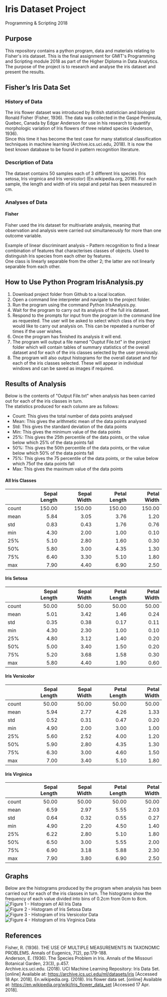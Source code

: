 Iris Dataset Project
========================
Programming &amp; Scripting 2018

## Purpose
This repository contains a python program, data and materials relating to Fisher's iris dataset.
This is the final assignment for GMIT's Programming and Scripting module 2018 as part of the Higher Diploma in Data Analytics. The purpose of the project is to research and analyse the iris dataset and present the results.

## Fisher’s Iris Data Set

### History of Data
The iris flower dataset was introduced by British statistician and biologist Ronald Fisher (Fisher, 1936). The data was collected in the Gaspé Peninsula, Quebec, Canada by Edgar Anderson for use in his research to quantify morphologic variation of Iris flowers of three related species (Anderson, 1936).\
Since this time it has become the test case for many statistical classification techniques in machine learning (Archive.ics.uci.edu, 2018). It is now the best known database to be found in pattern recognition literature.

### Description of Data
The dataset contains 50 samples each of 3 different Iris species (Iris setosa, Iris virginica and Iris versicolor) (En.wikipedia.org, 2018). For each sample, the length and width of iris sepal and petal has been measured in cm.

### Analyses of Data
#### Fisher
Fisher used the iris dataset for multivariate analysis, meaning that observation and analysis were carried out simultaneously for more than one outcome variable. 

Example of linear discriminant analysis – Pattern recognition to find a linear combination of features that characterises classes of objects. Used to distinguish Iris species from each other by features.\
One class is linearly separable from the other 2; the latter are not linearly separable from each other. 

## How to Use Python Program IrisAnalysis.py
1. Download project folder from Github to a local location.
2. Open a command line interpreter and navigate to the project folder.
3. Run the program using the command Python IrisAnalysis.py.
4. Wait for the program to carry out its analysis of the full iris dataset.
5. Respond to the prompts for input from the program in the command line as requested. The user will be asked to select which class of iris they would like to carry out analysis on. This can be repeated a number of times if the user wishes.
6. Once the program has finished its analysis it will end.
7. The program will output a file named "Ouptut File.txt" in the project folder which will contain tables of summary statistics of the overall dataset and for each of the iris classes selected by the user previously.
8. The program will also output histograms for the overall dataset and for each of the iris classes selected. These will appear in individual windows and can be saved as images if required.

## Results of Analysis
Below is the contents of "Output File.txt" when analysis has been carried out for each of the iris classes in turn.\
The statistics produced for each column are as follows:
- Count: This gives the total number of data points analysed
- Mean: This gives the arithmetic mean of the data points analysed
- Std: This gives the standard deviation of the data points
- Min: This gives the minimum value of the data points
- 25%: This gives the 25th percentile of the data points, or the value below which 25% of the data points fall
- 50%: This gives the 50th percentile of the data points, or the value below which 50% of the data points fall
- 75%: This gives the 75 percentile of the data points, or the value below which 75of the data points fall
- Max: This gives the maximum value of the data points

#### All Iris Classes

|      | Sepal Length | Sepal Width | Petal Length | Petal Width|
|------|-------------:|------------:|-------------:|-----------:|
|count |      150.00  |    150.00   |    150.00    |  150.00    |
|mean  |        5.84  |      3.05   |      3.76    |    1.20    |
|std   |        0.83  |      0.43   |      1.76    |    0.76    |
|min   |        4.30  |      2.00   |      1.00    |    0.10    |
|25%   |        5.10  |      2.80   |      1.60    |    0.30    |
|50%   |        5.80  |      3.00   |      4.35    |    1.30    |
|75%   |        6.40  |      3.30   |      5.10    |    1.80    |
|max   |        7.90  |      4.40   |      6.90    |    2.50    |

#### Iris Setosa

|      | Sepal Length | Sepal Width | Petal Length | Petal Width|
|------|-------------:|------------:|-------------:|-----------:|
|count |       50.00  |     50.00   |     50.00    |   50.00    |
|mean  |        5.01  |      3.42   |      1.46    |    0.24    |
|std   |        0.35  |      0.38   |      0.17    |    0.11    |
|min   |        4.30  |      2.30   |      1.00    |    0.10    |
|25%   |        4.80  |      3.12   |      1.40    |    0.20    |
|50%   |        5.00  |      3.40   |      1.50    |    0.20    |
|75%   |        5.20  |      3.68   |      1.58    |    0.30    |
|max   |        5.80  |      4.40   |      1.90    |    0.60    |

#### Iris Versicolor

|      | Sepal Length | Sepal Width | Petal Length | Petal Width|
|------|-------------:|------------:|-------------:|-----------:|
|count |       50.00  |     50.00   |     50.00    |   50.00    |
|mean  |        5.94  |      2.77   |      4.26    |    1.33    |
|std   |        0.52  |      0.31   |      0.47    |    0.20    |
|min   |        4.90  |      2.00   |      3.00    |    1.00    |
|25%   |        5.60  |      2.52   |      4.00    |    1.20    |
|50%   |        5.90  |      2.80   |      4.35    |    1.30    |
|75%   |        6.30  |      3.00   |      4.60    |    1.50    |
|max   |        7.00  |      3.40   |      5.10    |    1.80    |

#### Iris Virginica

|      | Sepal Length | Sepal Width | Petal Length | Petal Width|
|------|-------------:|------------:|-------------:|-----------:|
|count |       50.00  |     50.00   |     50.00    |   50.00    |
|mean  |        6.59  |      2.97   |      5.55    |    2.03    |
|std   |        0.64  |      0.32   |      0.55    |    0.27    |
|min   |        4.90  |      2.20   |      4.50    |    1.40    |
|25%   |        6.22  |      2.80   |      5.10    |    1.80    |
|50%   |        6.50  |      3.00   |      5.55    |    2.00    |
|75%   |        6.90  |      3.18   |      5.88    |    2.30    |
|max   |        7.90  |      3.80   |      6.90    |    2.50    |

## Graphs
Below are the histograms produced by the program when analysis has been carried out for each of the iris classes in turn. The histograms show the frequency of each value divided into bins of 0.2cm from 0cm to 8cm.
![Figure 1 - Histogram of All Iris Data](Images/IrisDatasetHistogram.png)
![Figure 2 - Histogram of Iris Setosa Data](Images/IrisSetosaHistogram.png)
![Figure 3 - Histogram of Iris Versicolor Data](Images/IrisVersicolorHistogram.png)
![Figure 4 - Histogram of Iris Virginica Data](Images/IrisVirginicaHistogram.png)


## References
Fisher, R. (1936). THE USE OF MULTIPLE MEASUREMENTS IN TAXONOMIC PROBLEMS. Annals of Eugenics, 7(2), pp.179-188.\
Anderson, E. (1936). The Species Problem in Iris. Annals of the Missouri Botanical Garden, 23(3), p.457.\
Archive.ics.uci.edu. (2018). UCI Machine Learning Repository: Iris Data Set. [online] Available at: https://archive.ics.uci.edu/ml/datasets/iris [Accessed 18 Apr. 2018].
En.wikipedia.org. (2018). Iris flower data set. [online] Available at: https://en.wikipedia.org/wiki/Iris_flower_data_set [Accessed 17 Apr. 2018].
